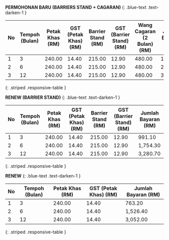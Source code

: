**PERMOHONAN BARU (BARRIERS STAND + CAGARAN)**
{: .blue-text .text-darken-1 }

| No  | Tempoh (Bulan) | Petak Khas (RM) | GST (Petak Khas) (RM) | Barrier Stand (RM) | GST (Barrier Stand) (RM) | Wang Cagaran (2 Bulan) (RM) | Jumlah Bayaran (RM) |
| --- | ---            | ---             | ---                   | ---                | ---                      | ---                         | ---                 |
| 1   | 3              | 240.00          | 14.40                 | 215.00             | 12.90                    | 480.00                      | 1,471.10            |
| 2   | 6              | 240.00          | 14.40                 | 215.00             | 12.90                    | 480.00                      | 2,234.30            |
| 3   | 12             | 240.00          | 14.40                 | 215.00             | 12.90                    | 480.00                      | 3,760.70            |
{: .striped .responsive-table }

**RENEW (BARRIER STAND)**
{: .blue-text .text-darken-1 }

| No  | Tempoh (Bulan) | Petak Khas (RM) | GST (Petak Khas) (RM) | Barrier Stand (RM) | GST (Barrier Stand) (RM) | Jumlah Bayaran (RM) |
| --- | ---            | ---             | ---                   | ---                | ---                      | ---                 |
| 1   | 3              | 240.00          | 14.40                 | 215.00             | 12.90                    | 991.10              |
| 2   | 6              | 240.00          | 14.40                 | 215.00             | 12.90                    | 1,754.30            |
| 3   | 12             | 240.00          | 14.40                 | 215.00             | 12.90                    | 3,280.70            |
{: .striped .responsive-table }

**RENEW**
{: .blue-text .text-darken-1 }

| No  | Tempoh (Bulan) | Petak Khas (RM) | GST (Petak Khas) (RM) | Jumlah Bayaran (RM) |
| --- | ---            | ---             | ---                   | ---                 |
| 1   | 3              | 240.00          | 14.40                 | 763.20              |
| 2   | 6              | 240.00          | 14.40                 | 1,526.40            |
| 3   | 12             | 240.00          | 14.40                 | 3,052.00            |
{: .striped .responsive-table }
